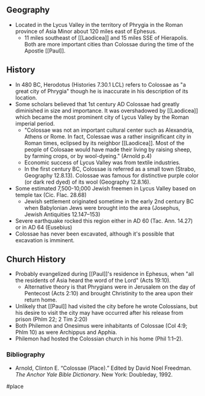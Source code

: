 ## Geography
- Located in the Lycus Valley in the territory of Phrygia in the Roman province of Asia Minor about 120 miles east of Ephesus.
	- 11 miles southeast of [[Laodicea]] and 15 miles SSE of Hierapolis. Both are more important cities than Colossae during the time of the Apostle [[Paul]].

## History
- In 480 BC, Herodotus (Histories 7.30.1 LCL) refers to Colossae as "a great city of Phrygia" though he is inaccurate in his description of its location. 
- Some scholars believed that 1st century AD Colossae had greatly diminished in size and importance. It was overshadowed by [[Laodicea]] which became the most prominent city of Lycus Valley by the Roman imperial period.
	- "Colossae was not an important cultural center such as Alexandria, Athens or Rome. In fact, Colessae was a rather insignificant city in Roman times, eclipsed by its neighbor [[Laodicea]]. Most of the people of Colosaae would have made their living by raising sheep, by farming crops, or by wool-dyeing." (Arnold p.4)
	- Economic success of Lycus Valley was from textile industries.
	- In the first century BC, Colossae is referred as a small town (Strabo, Geography 12.8.13). Colossae was famous for distinctive purple color (or dark red dyed) of its wool (Geography 12.8.16).
- Some estimated 7,500-10,000 Jewish freemen in Lycus Valley based on temple tax (Cic. Flac. 28.68)
	- Jewish settlement originated sometime in the early 2nd century BC when Babylonian Jews were brought into the area (Josephus, Jewish Antiquities 12.147–153)
- Severe earthquake rocked this region either in AD 60 (Tac. Ann. 14.27) or in AD 64 (Eusebius)
- Colossae has never been excavated, although it's possible that excavation is imminent.

## Church History
- Probably evangelized during [[Paul]]'s residence in Ephesus, when "all the residents of Asia heard the word of the Lord" (Acts 19:10).
	- Alternative theory is that Phrygians were in Jerusalem on the day of Pentecost (Acts 2:10) and brought Christinity to the area upon their return home.
- Unlikely that [[Paul]] had visited the city before he wrote Colossians, but his desire to visit the city may have occurred after his release from prison (Phlm 22; 2 Tim 2:20)
- Both Philemon and Onesimus were inhabitants of Colossae (Col 4:9; Phlm 10) as were Archippus and Apphia.
- Philemon had hosted the Colossian church in his home (Phil 1:1–2).

### Bibliography
- Arnold, Clinton E. “Colossae (Place).” Edited by David Noel Freedman. _The Anchor Yale Bible Dictionary_. New York: Doubleday, 1992.

#place 

